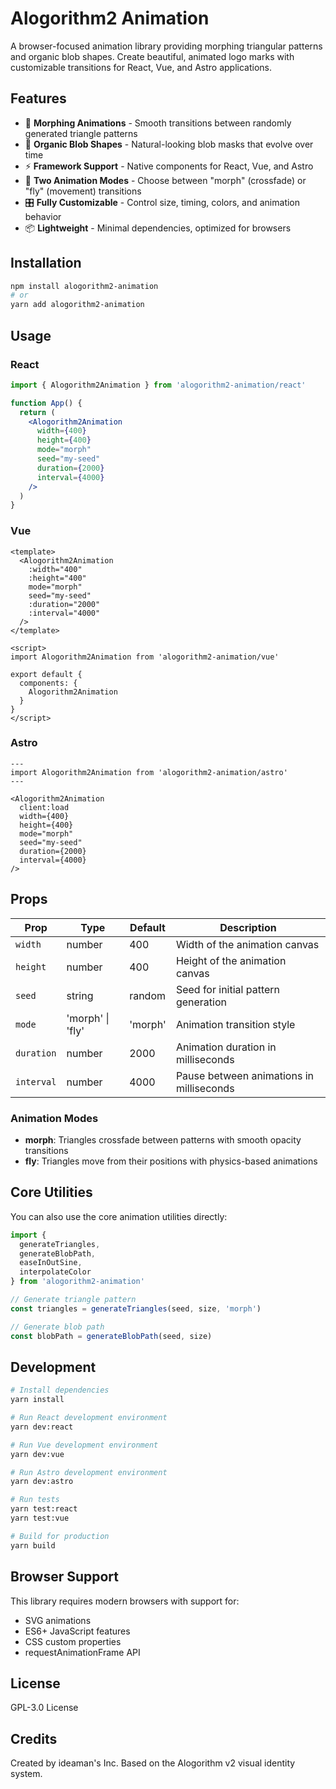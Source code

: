 # Alogorithm2 Animation

A browser-focused animation library providing morphing triangular patterns and organic blob shapes. Create beautiful, animated logo marks with customizable transitions for React, Vue, and Astro applications.

## Features

- 🎨 **Morphing Animations** - Smooth transitions between randomly generated triangle patterns
- 🌊 **Organic Blob Shapes** - Natural-looking blob masks that evolve over time
- ⚡ **Framework Support** - Native components for React, Vue, and Astro
- 🎯 **Two Animation Modes** - Choose between "morph" (crossfade) or "fly" (movement) transitions
- 🎛️ **Fully Customizable** - Control size, timing, colors, and animation behavior
- 📦 **Lightweight** - Minimal dependencies, optimized for browsers

## Installation

```bash
npm install alogorithm2-animation
# or
yarn add alogorithm2-animation
```

## Usage

### React

```jsx
import { Alogorithm2Animation } from 'alogorithm2-animation/react'

function App() {
  return (
    <Alogorithm2Animation 
      width={400} 
      height={400} 
      mode="morph"
      seed="my-seed"
      duration={2000}
      interval={4000}
    />
  )
}
```

### Vue

```vue
<template>
  <Alogorithm2Animation 
    :width="400" 
    :height="400" 
    mode="morph"
    seed="my-seed"
    :duration="2000"
    :interval="4000"
  />
</template>

<script>
import Alogorithm2Animation from 'alogorithm2-animation/vue'

export default {
  components: {
    Alogorithm2Animation
  }
}
</script>
```

### Astro

```astro
---
import Alogorithm2Animation from 'alogorithm2-animation/astro'
---

<Alogorithm2Animation 
  client:load
  width={400} 
  height={400} 
  mode="morph"
  seed="my-seed"
  duration={2000}
  interval={4000}
/>
```

## Props

| Prop | Type | Default | Description |
|------|------|---------|-------------|
| `width` | number | 400 | Width of the animation canvas |
| `height` | number | 400 | Height of the animation canvas |
| `seed` | string | random | Seed for initial pattern generation |
| `mode` | 'morph' \| 'fly' | 'morph' | Animation transition style |
| `duration` | number | 2000 | Animation duration in milliseconds |
| `interval` | number | 4000 | Pause between animations in milliseconds |

### Animation Modes

- **morph**: Triangles crossfade between patterns with smooth opacity transitions
- **fly**: Triangles move from their positions with physics-based animations

## Core Utilities

You can also use the core animation utilities directly:

```javascript
import { 
  generateTriangles,
  generateBlobPath,
  easeInOutSine,
  interpolateColor
} from 'alogorithm2-animation'

// Generate triangle pattern
const triangles = generateTriangles(seed, size, 'morph')

// Generate blob path
const blobPath = generateBlobPath(seed, size)
```

## Development

```bash
# Install dependencies
yarn install

# Run React development environment
yarn dev:react

# Run Vue development environment
yarn dev:vue

# Run Astro development environment
yarn dev:astro

# Run tests
yarn test:react
yarn test:vue

# Build for production
yarn build
```

## Browser Support

This library requires modern browsers with support for:
- SVG animations
- ES6+ JavaScript features
- CSS custom properties
- requestAnimationFrame API

## License

GPL-3.0 License

## Credits

Created by ideaman's Inc. Based on the Alogorithm v2 visual identity system.